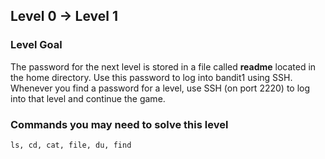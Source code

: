 ## Level 0 -> Level 1

### Level Goal

The password for the next level is stored in a file called **readme** located in the home directory. Use this password to log into bandit1 using SSH. Whenever you find a password for a level, use SSH (on port 2220) to log into that level and continue the game.

### Commands you may need to solve this level

```ls, cd, cat, file, du, find```
